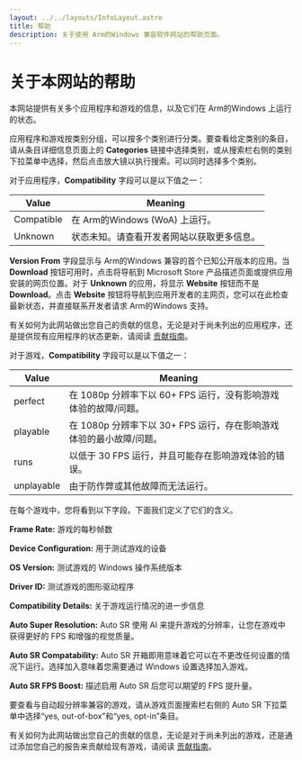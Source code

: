 ```yaml
---
layout: ../../layouts/InfoLayout.astro
title: 帮助
description: 关于使用 Arm的Windows 兼容软件网站的帮助页面。
---
```


# 关于本网站的帮助

本网站提供有关多个应用程序和游戏的信息，以及它们在 Arm的Windows 上运行的状态。

应用程序和游戏按类别分组，可以按多个类别进行分类。要查看给定类别的条目，请从条目详细信息页面上的 **Categories** 链接中选择类别，或从搜索栏右侧的类别下拉菜单中选择，然后点击放大镜以执行搜索。可以同时选择多个类别。

对于应用程序，**Compatibility** 字段可以是以下值之一：

| Value     | Meaning                               |
| --------- | ------------------------------------- |
| Compatible| 在 Arm的Windows (WoA) 上运行。          |
| Unknown   | 状态未知。请查看开发者网站以获取更多信息。|

**Version From** 字段显示与 Arm的Windows 兼容的首个已知公开版本的应用。当 **Download** 按钮可用时，点击将导航到 Microsoft Store 产品描述页面或提供应用安装的网页位置。对于 **Unknown** 的应用，将显示 **Website** 按钮而不是 **Download**。点击 **Website** 按钮将导航到应用开发者的主网页，您可以在此检查最新状态，并直接联系开发者请求 Arm的Windows 支持。

有关如何为此网站做出您自己的贡献的信息，无论是对于尚未列出的应用程序，还是提供现有应用程序的状态更新，请阅读 [贡献指南](/zh/contributing)。

对于游戏，**Compatibility** 字段可以是以下值之一：

| Value      | Meaning                               |
| ---------- | ------------------------------------- |
| perfect    | 在 1080p 分辨率下以 60+ FPS 运行，没有影响游戏体验的故障/问题。 |
| playable   | 在 1080p 分辨率下以 30+ FPS 运行，存在影响游戏体验的最小故障/问题。 |
| runs       | 以低于 30 FPS 运行，并且可能存在影响游戏体验的错误。 |
| unplayable | 由于防作弊或其他故障而无法运行。 |

在每个游戏中，您将看到以下字段。下面我们定义了它们的含义。

**Frame Rate:** 游戏的每秒帧数

**Device Configuration:** 用于测试游戏的设备

**OS Version:** 测试游戏的 Windows 操作系统版本

**Driver ID:** 测试游戏的图形驱动程序

**Compatibility Details:** 关于游戏运行情况的进一步信息

**Auto Super Resolution:** Auto SR 使用 AI 来提升游戏的分辨率，让您在游戏中获得更好的 FPS 和增强的视觉质量。

**Auto SR Compatability:** Auto SR 开箱即用意味着它可以在不更改任何设置的情况下运行。选择加入意味着您需要通过 Windows 设置选择加入游戏。

**Auto SR FPS Boost:** 描述启用 Auto SR 后您可以期望的 FPS 提升量。

要查看与自动超分辨率兼容的游戏，请从游戏页面搜索栏右侧的 Auto SR 下拉菜单中选择“yes, out-of-box”和“yes, opt-in”条目。

有关如何为此网站做出您自己的贡献的信息，无论是对于尚未列出的游戏，还是通过添加您自己的报告来贡献给现有游戏，请阅读 [贡献指南](/zh/contributing)。
